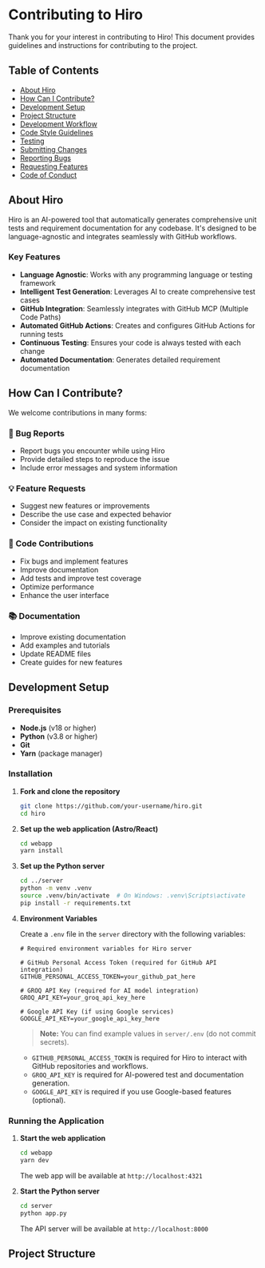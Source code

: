 # Contributing to Hiro

Thank you for your interest in contributing to Hiro! This document provides guidelines and instructions for contributing to the project.

## Table of Contents

- [About Hiro](#about-hiro)
- [How Can I Contribute?](#how-can-i-contribute)
- [Development Setup](#development-setup)
- [Project Structure](#project-structure)
- [Development Workflow](#development-workflow)
- [Code Style Guidelines](#code-style-guidelines)
- [Testing](#testing)
- [Submitting Changes](#submitting-changes)
- [Reporting Bugs](#reporting-bugs)
- [Requesting Features](#requesting-features)
- [Code of Conduct](#code-of-conduct)

## About Hiro

Hiro is an AI-powered tool that automatically generates comprehensive unit tests and requirement documentation for any codebase. It's designed to be language-agnostic and integrates seamlessly with GitHub workflows.

### Key Features

- **Language Agnostic**: Works with any programming language or testing framework
- **Intelligent Test Generation**: Leverages AI to create comprehensive test cases
- **GitHub Integration**: Seamlessly integrates with GitHub MCP (Multiple Code Paths)
- **Automated GitHub Actions**: Creates and configures GitHub Actions for running tests
- **Continuous Testing**: Ensures your code is always tested with each change
- **Automated Documentation**: Generates detailed requirement documentation

## How Can I Contribute?

We welcome contributions in many forms:

### 🐛 Bug Reports

- Report bugs you encounter while using Hiro
- Provide detailed steps to reproduce the issue
- Include error messages and system information

### 💡 Feature Requests

- Suggest new features or improvements
- Describe the use case and expected behavior
- Consider the impact on existing functionality

### 🔧 Code Contributions

- Fix bugs and implement features
- Improve documentation
- Add tests and improve test coverage
- Optimize performance
- Enhance the user interface

### 📚 Documentation

- Improve existing documentation
- Add examples and tutorials
- Update README files
- Create guides for new features

## Development Setup

### Prerequisites

- **Node.js** (v18 or higher)
- **Python** (v3.8 or higher)
- **Git**
- **Yarn** (package manager)

### Installation

1. **Fork and clone the repository**

   ```bash
   git clone https://github.com/your-username/hiro.git
   cd hiro
   ```

2. **Set up the web application (Astro/React)**

   ```bash
   cd webapp
   yarn install
   ```

3. **Set up the Python server**

   ```bash
   cd ../server
   python -m venv .venv
   source .venv/bin/activate  # On Windows: .venv\Scripts\activate
   pip install -r requirements.txt
   ```

4. **Environment Variables**

   Create a `.env` file in the `server` directory with the following variables:

   ```env
   # Required environment variables for Hiro server

   # GitHub Personal Access Token (required for GitHub API integration)
   GITHUB_PERSONAL_ACCESS_TOKEN=your_github_pat_here

   # GROQ API Key (required for AI model integration)
   GROQ_API_KEY=your_groq_api_key_here

   # Google API Key (if using Google services)
   GOOGLE_API_KEY=your_google_api_key_here
   ```

   > **Note:** You can find example values in `server/.env` (do not commit secrets).

   - `GITHUB_PERSONAL_ACCESS_TOKEN` is required for Hiro to interact with GitHub repositories and workflows.
   - `GROQ_API_KEY` is required for AI-powered test and documentation generation.
   - `GOOGLE_API_KEY` is required if you use Google-based features (optional).

### Running the Application

1. **Start the web application**

   ```bash
   cd webapp
   yarn dev
   ```

   The web app will be available at `http://localhost:4321`

2. **Start the Python server**

   ```bash
   cd server
   python app.py
   ```

   The API server will be available at `http://localhost:8000`

## Project Structure
